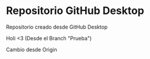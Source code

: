# Repositorio GitHub Desktop 
 Repositorio creado desde GitHub Desktop
 
 Holi <3 (Desde el Branch "Prueba")

Cambio desde Origin
